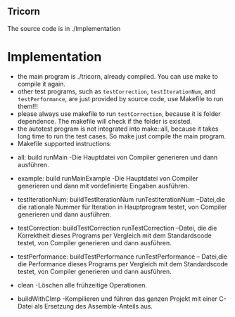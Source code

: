 Tricorn
-----  

The source code is in ./Implementation   

# Implementation

- the main program is ./tricorn, already compiled. You can use make to compile it again.
- other test programs, such as `testCorrection`, `testIterationNum`, and `testPerformance`, are just provided by source code, use Makefile to run them!!!
- please always use makefile to run `testCorrection`, because it is folder dependence. The makefile will check if the folder is existed.
- the autotest program is not integrated into make::all, because it takes long time to run the test cases. So make just compile the main program.
- Makefile supported instructions:

* all: build runMain
-Die Hauptdatei von Compiler generieren und dann ausführen.

* example: build runMainExample
-Die Hauptdatei von Compiler generieren und dann mit vordefinierte Eingaben
ausführen.

* testIterationNum: buildTestIterationNum runTestIterationNum
–Datei,die die rationale Nummer für Iteration in Hauptprogram testet, von Compiler
generieren und dann ausführen.

* testCorrection: buildTestCorrection runTestCorrection
–Datei, die die Korrektheit dieses Programs per Vergleich mit dem Standardscode
testet, von Compiler generieren und dann ausführen.

* testPerformance: buildTestPerformance runTestPerformance
– Datei,die die Performance dieses Programs per Vergleich mit dem Standardscode
testet, von Compiler generieren und dann ausführen.

* clean
-Löschen alle frühzeitige Operationen.

* buildWithCImp
-Kompilieren und führen das ganzen Projekt mit einer C-Datei als Ersetzung des
Assemble-Anteils aus.
